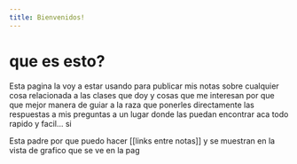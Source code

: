 ```yaml
---
title: Bienvenidos!
---
```


# que es esto?
Esta pagina la voy a estar usando para publicar mis notas sobre cualquier cosa relacionada a las clases que doy y cosas que me interesan por que que mejor manera de guiar a la raza que ponerles directamente las respuestas a mis preguntas a un lugar donde las puedan encontrar aca todo rapido y facil... si

Esta padre por que puedo hacer [[links entre notas]] y se muestran en la vista de grafico que se ve en la pag

